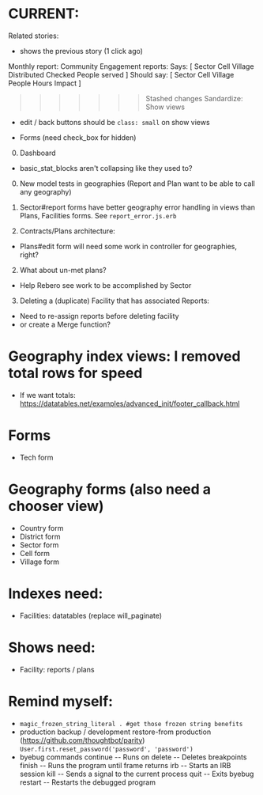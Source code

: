 # CURRENT:
Related stories:
- shows the previous story (1 click ago)

Monthly report: Community Engagement reports:
Says: [ Sector  Cell  Village Distributed Checked People served ]
Should say: [ Sector  Cell  Village People Hours Impact ]

>>>>>>> Stashed changes
Sandardize: Show views
- edit / back buttons should be `class: small` on show views

- Forms (need check_box for hidden)

0. Dashboard
- basic_stat_blocks aren't collapsing like they used to?

0. New model tests in geographies (Report and Plan want to be able to call any geography)

0. Sector#report forms have better geography error handling in views than Plans, Facilities forms. See `report_error.js.erb`

1. Contracts/Plans architecture:
- Plans#edit form will need some work in controller for geographies, right?

2. What about un-met plans?
- Help Rebero see work to be accomplished by Sector

3. Deleting a (duplicate) Facility that has associated Reports:
- Need to re-assign reports before deleting facility
- or create a Merge function?

# Geography index views: I removed total rows for speed
- If we want totals: https://datatables.net/examples/advanced_init/footer_callback.html

# Forms
- Tech form

# Geography forms (also need a chooser view)
- Country form
- District form
- Sector form
- Cell form
- Village form

# Indexes need:
- Facilities: datatables (replace will_paginate)

# Shows need:
- Facility: reports / plans

# Remind myself:
* `magic_frozen_string_literal . #get those frozen string benefits`
* production backup / development restore-from production (https://github.com/thoughtbot/parity)
  `User.first.reset_password('password', 'password')`
* byebug commands
    continue   -- Runs on
    delete     -- Deletes breakpoints
    finish     -- Runs the program until frame returns
    irb        -- Starts an IRB session
    kill       -- Sends a signal to the current process
    quit       -- Exits byebug
    restart    -- Restarts the debugged program
